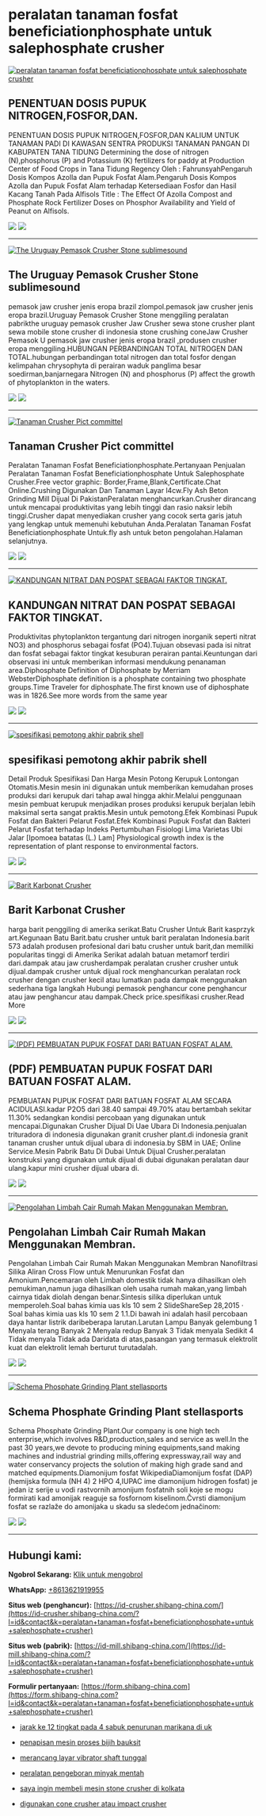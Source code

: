 # peralatan tanaman fosfat beneficiationphosphate untuk salephosphate crusher

<a href="https://swt.shibang-china.com/?l=id&img&k=peralatan+tanaman+fosfat+beneficiationphosphate+untuk+salephosphate+crusher" target="_blank">![peralatan tanaman fosfat beneficiationphosphate untuk salephosphate crusher](http://static.shibang-china.com/all-800x300/511.jpg)</a>

## PENENTUAN DOSIS PUPUK NITROGEN,FOSFOR,DAN.
PENENTUAN DOSIS PUPUK NITROGEN,FOSFOR,DAN KALIUM UNTUK TANAMAN PADI DI KAWASAN SENTRA PRODUKSI TANAMAN PANGAN DI KABUPATEN TANA TIDUNG Determining the dose of nitrogen (N),phosphorus (P) and Potassium (K) fertilizers for paddy at Production Center of Food Crops in Tana Tidung Regency Oleh : FahrunsyahPengaruh Dosis Kompos Azolla dan Pupuk Fosfat Alam.Pengaruh Dosis Kompos Azolla dan Pupuk Fosfat Alam terhadap Ketersediaan Fosfor dan Hasil Kacang Tanah Pada Alfisols Title : The Effect Of Azolla Compost and Phosphate Rock Fertilizer Doses on Phosphor Availability and Yield of Peanut on Alfisols.


<a href="https://whatsapp.shibangsoft.com/WhatsApp.php" target="_blank" title="WhatsApp">![](http://static.shibang-china.com/icon/whatsapp.png)</a> <a href="https://swt.shibang-china.com/?l=id&icon&k=peralatan+tanaman+fosfat+beneficiationphosphate+untuk+salephosphate+crusher" target="_blank">![](http://static.shibang-china.com/icon/chat-id.png)</a>

---

<a href="https://swt.shibang-china.com/?l=id&img&k=peralatan+tanaman+fosfat+beneficiationphosphate+untuk+salephosphate+crusher" target="_blank">![The Uruguay Pemasok Crusher Stone sublimesound](http://static.shibang-china.com/all-800x300/1056.jpg)</a>

## The Uruguay Pemasok Crusher Stone sublimesound
pemasok jaw crusher jenis eropa brazil zlompol.pemasok jaw crusher jenis eropa brazil.Uruguay Pemasok Crusher Stone menggiling peralatan pabrikthe uruguay pemasok crusher Jaw Crusher sewa stone crusher plant sewa mobile stone crusher di indonesia stone crushing coneJaw Crusher Pemasok U pemasok jaw crusher jenis eropa brazil ,produsen crusher eropa menggiling.HUBUNGAN PERBANDINGAN TOTAL NITROGEN DAN TOTAL.hubungan perbandingan total nitrogen dan total fosfor dengan kelimpahan chrysophyta di perairan waduk panglima besar soedirman,banjarnegara Nitrogen (N) and phosphorus (P) affect the growth of phytoplankton in the waters.


<a href="https://whatsapp.shibangsoft.com/WhatsApp.php" target="_blank" title="WhatsApp">![](http://static.shibang-china.com/icon/whatsapp.png)</a> <a href="https://swt.shibang-china.com/?l=id&icon&k=peralatan+tanaman+fosfat+beneficiationphosphate+untuk+salephosphate+crusher" target="_blank">![](http://static.shibang-china.com/icon/chat-id.png)</a>

---

<a href="https://swt.shibang-china.com/?l=id&img&k=peralatan+tanaman+fosfat+beneficiationphosphate+untuk+salephosphate+crusher" target="_blank">![Tanaman Crusher Pict committel](http://static.shibang-china.com/all-800x300/1213.jpg)</a>

## Tanaman Crusher Pict committel
Peralatan Tanaman Fosfat Beneficiationphosphate.Pertanyaan Penjualan Peralatan Tanaman Fosfat Beneficiationphosphate Untuk Salephosphate Crusher.Free vector graphic: Border,Frame,Blank,Certificate.Chat Online.Crushing Digunakan Dan Tanaman Layar l4cw.Fly Ash Beton Grinding Mill Dijual Di PakistanPeralatan menghancurkan.Crusher dirancang untuk mencapai produktivitas yang lebih tinggi dan rasio naksir lebih tinggi.Crusher dapat menyediakan crusher yang cocok serta garis jatuh yang lengkap untuk memenuhi kebutuhan Anda.Peralatan Tanaman Fosfat Beneficiationphosphate Untuk.fly ash untuk beton pengolahan.Halaman selanjutnya.


<a href="https://whatsapp.shibangsoft.com/WhatsApp.php" target="_blank" title="WhatsApp">![](http://static.shibang-china.com/icon/whatsapp.png)</a> <a href="https://swt.shibang-china.com/?l=id&icon&k=peralatan+tanaman+fosfat+beneficiationphosphate+untuk+salephosphate+crusher" target="_blank">![](http://static.shibang-china.com/icon/chat-id.png)</a>

---

<a href="https://swt.shibang-china.com/?l=id&img&k=peralatan+tanaman+fosfat+beneficiationphosphate+untuk+salephosphate+crusher" target="_blank">![KANDUNGAN NITRAT DAN POSPAT SEBAGAI FAKTOR TINGKAT.](http://static.shibang-china.com/all-800x300/173.jpg)</a>

## KANDUNGAN NITRAT DAN POSPAT SEBAGAI FAKTOR TINGKAT.
Produktivitas phytoplankton tergantung dari nitrogen inorganik seperti nitrat NO3) and phosphorus sebagai fosfat (PO4).Tujuan obsevasi pada isi nitrat dan fosfat sebagai faktor tingkat kesuburan perairan pantai.Keuntungan dari observasi ini untuk memberikan informasi mendukung penanaman area.Diphosphate Definition of Diphosphate by Merriam WebsterDiphosphate definition is a phosphate containing two phosphate groups.Time Traveler for diphosphate.The first known use of diphosphate was in 1826.See more words from the same year


<a href="https://whatsapp.shibangsoft.com/WhatsApp.php" target="_blank" title="WhatsApp">![](http://static.shibang-china.com/icon/whatsapp.png)</a> <a href="https://swt.shibang-china.com/?l=id&icon&k=peralatan+tanaman+fosfat+beneficiationphosphate+untuk+salephosphate+crusher" target="_blank">![](http://static.shibang-china.com/icon/chat-id.png)</a>

---

<a href="https://swt.shibang-china.com/?l=id&img&k=peralatan+tanaman+fosfat+beneficiationphosphate+untuk+salephosphate+crusher" target="_blank">![spesifikasi pemotong akhir pabrik shell](http://static.shibang-china.com/all-800x300/420.jpg)</a>

## spesifikasi pemotong akhir pabrik shell
Detail Produk Spesifikasi Dan Harga Mesin Potong Kerupuk Lontongan Otomatis.Mesin mesin ini digunakan untuk memberikan kemudahan proses produksi dari kerupuk dari tahap awal hingga akhir.Melalui penggunaan mesin pembuat kerupuk menjadikan proses produksi kerupuk berjalan lebih maksimal serta sangat praktis.Mesin untuk pemotong.Efek Kombinasi Pupuk Fosfat dan Bakteri Pelarut Fosfat.Efek Kombinasi Pupuk Fosfat dan Bakteri Pelarut Fosfat terhadap Indeks Pertumbuhan Fisiologi Lima Varietas Ubi Jalar [Ipomoea batatas (L.) Lam] Physiological growth index is the representation of plant response to environmental factors.


<a href="https://whatsapp.shibangsoft.com/WhatsApp.php" target="_blank" title="WhatsApp">![](http://static.shibang-china.com/icon/whatsapp.png)</a> <a href="https://swt.shibang-china.com/?l=id&icon&k=peralatan+tanaman+fosfat+beneficiationphosphate+untuk+salephosphate+crusher" target="_blank">![](http://static.shibang-china.com/icon/chat-id.png)</a>

---

<a href="https://swt.shibang-china.com/?l=id&img&k=peralatan+tanaman+fosfat+beneficiationphosphate+untuk+salephosphate+crusher" target="_blank">![Barit Karbonat Crusher](http://static.shibang-china.com/all-800x300/1479.jpg)</a>

## Barit Karbonat Crusher
harga barit penggiling di amerika serikat.Batu Crusher Untuk Barit kasprzyk art.Kegunaan Batu Barit.batu crusher untuk barit peralatan Indonesia.barit 573 adalah produsen profesional dari batu crusher untuk barit,dan memiliki popularitas tinggi di Amerika Serikat adalah batuan metamorf terdiri dari.dampak atau jaw crusherdampak peralatan crusher crusher untuk dijual.dampak crusher untuk dijual rock menghancurkan peralatan rock crusher dengan crusher kecil atau lumatkan pada dampak menggunakan sederhana tiga langkah Hubungi pemasok penghancur cone penghancur atau jaw penghancur atau dampak.Check price.spesifikasi crusher.Read More


<a href="https://whatsapp.shibangsoft.com/WhatsApp.php" target="_blank" title="WhatsApp">![](http://static.shibang-china.com/icon/whatsapp.png)</a> <a href="https://swt.shibang-china.com/?l=id&icon&k=peralatan+tanaman+fosfat+beneficiationphosphate+untuk+salephosphate+crusher" target="_blank">![](http://static.shibang-china.com/icon/chat-id.png)</a>

---

<a href="https://swt.shibang-china.com/?l=id&img&k=peralatan+tanaman+fosfat+beneficiationphosphate+untuk+salephosphate+crusher" target="_blank">![(PDF) PEMBUATAN PUPUK FOSFAT DARI BATUAN FOSFAT ALAM.](http://static.shibang-china.com/all-800x300/239.jpg)</a>

## (PDF) PEMBUATAN PUPUK FOSFAT DARI BATUAN FOSFAT ALAM.
PEMBUATAN PUPUK FOSFAT DARI BATUAN FOSFAT ALAM SECARA ACIDULASI.kadar P2O5 dari 38.40 sampai 49.70% atau bertambah sekitar 11.30% sedangkan kondisi percobaan yang digunakan untuk mencapai.Digunakan Crusher Dijual Di Uae Ubara Di Indonesia.penjualan trituradora di indonesia digunakan granit crusher plant.di indonesia granit tanaman crusher untuk dijual ubara di indonesia.by SBM in UAE; Online Service.Mesin Pabrik Batu Di Dubai Untuk Dijual Crusher.peralatan konstruksi yang digunakan untuk dijual di dubai digunakan peralatan daur ulang.kapur mini crusher dijual ubara di.


<a href="https://whatsapp.shibangsoft.com/WhatsApp.php" target="_blank" title="WhatsApp">![](http://static.shibang-china.com/icon/whatsapp.png)</a> <a href="https://swt.shibang-china.com/?l=id&icon&k=peralatan+tanaman+fosfat+beneficiationphosphate+untuk+salephosphate+crusher" target="_blank">![](http://static.shibang-china.com/icon/chat-id.png)</a>

---

<a href="https://swt.shibang-china.com/?l=id&img&k=peralatan+tanaman+fosfat+beneficiationphosphate+untuk+salephosphate+crusher" target="_blank">![Pengolahan Limbah Cair Rumah Makan Menggunakan Membran.](http://static.shibang-china.com/all-800x300/1153.jpg)</a>

## Pengolahan Limbah Cair Rumah Makan Menggunakan Membran.
Pengolahan Limbah Cair Rumah Makan Menggunakan Membran Nanofiltrasi Silika Aliran Cross Flow untuk Menurunkan Fosfat dan Amonium.Pencemaran oleh Limbah domestik tidak hanya dihasilkan oleh pemukiman,namun juga dihasilkan oleh usaha rumah makan,yang limbah cairnya tidak diolah dengan benar.Sintesis silika diperlukan untuk memperoleh.Soal bahas kimia uas kls 10 sem 2 SlideShareSep 28,2015 · Soal bahas kimia uas kls 10 sem 2 1.1.Di bawah ini adalah hasil percobaan daya hantar listrik daribeberapa larutan.Larutan Lampu Banyak gelembung 1 Menyala terang Banyak 2 Menyala redup Banyak 3 Tidak menyala Sedikit 4 Tidak menyala Tidak ada Daridata di atas,pasangan yang termasuk elektrolit kuat dan elektrolit lemah berturut turutadalah.


<a href="https://whatsapp.shibangsoft.com/WhatsApp.php" target="_blank" title="WhatsApp">![](http://static.shibang-china.com/icon/whatsapp.png)</a> <a href="https://swt.shibang-china.com/?l=id&icon&k=peralatan+tanaman+fosfat+beneficiationphosphate+untuk+salephosphate+crusher" target="_blank">![](http://static.shibang-china.com/icon/chat-id.png)</a>

---

<a href="https://swt.shibang-china.com/?l=id&img&k=peralatan+tanaman+fosfat+beneficiationphosphate+untuk+salephosphate+crusher" target="_blank">![Schema Phosphate Grinding Plant stellasports](http://static.shibang-china.com/all-800x300/410.jpg)</a>

## Schema Phosphate Grinding Plant stellasports
Schema Phosphate Grinding Plant.Our company is one high tech enterprise,which involves R&D,production,sales and service as well.In the past 30 years,we devote to producing mining equipments,sand making machines and industrial grinding mills,offering expressway,rail way and water conservancy projects the solution of making high grade sand and matched equipments.Diamonijum fosfat WikipediaDiamonijum fosfat (DAP) (hemijska formula (NH 4) 2 HPO 4,IUPAC ime diamonijum hidrogen fosfat) je jedan iz serije u vodi rastvornih amonijum fosfatnih soli koje se mogu formirati kad amonijak reaguje sa fosfornom kiselinom.Čvrsti diamonijum fosfat se razlaže do amonijaka u skadu sa sledećom jednačinom:


<a href="https://whatsapp.shibangsoft.com/WhatsApp.php" target="_blank" title="WhatsApp">![](http://static.shibang-china.com/icon/whatsapp.png)</a> <a href="https://swt.shibang-china.com/?l=id&icon&k=peralatan+tanaman+fosfat+beneficiationphosphate+untuk+salephosphate+crusher" target="_blank">![](http://static.shibang-china.com/icon/chat-id.png)</a>

---
## Hubungi kami:

**Ngobrol Sekarang:** [Klik untuk mengobrol](https://swt.shibang-china.com?l=id&contact&k=peralatan+tanaman+fosfat+beneficiationphosphate+untuk+salephosphate+crusher)

**WhatsApp:**  [+8613621919955](https://whatsapp.shibangsoft.com/WhatsApp.php)

**Situs web (penghancur):** [https://id-crusher.shibang-china.com/](https://id-crusher.shibang-china.com/?l=id&contact&k=peralatan+tanaman+fosfat+beneficiationphosphate+untuk+salephosphate+crusher)

**Situs web (pabrik):** [https://id-mill.shibang-china.com/](https://id-mill.shibang-china.com/?l=id&contact&k=peralatan+tanaman+fosfat+beneficiationphosphate+untuk+salephosphate+crusher)

**Formulir pertanyaan:** [https://form.shibang-china.com](https://form.shibang-china.com?l=id&contact&k=peralatan+tanaman+fosfat+beneficiationphosphate+untuk+salephosphate+crusher)

* [jarak ke 12 tingkat pada 4 sabuk penurunan marikana di uk](../12/jarak%20ke%2012%20tingkat%20pada%204%20sabuk%20penurunan%20marikana%20di%20uk.md)

* [penapisan mesin proses bijih bauksit](../15/penapisan%20mesin%20proses%20bijih%20bauksit.md)

* [merancang layar vibrator shaft tunggal](../11/merancang%20layar%20vibrator%20shaft%20tunggal.md)

* [peralatan pengeboran minyak mentah](../14/peralatan%20pengeboran%20minyak%20mentah.md)

* [saya ingin membeli mesin stone crusher di kolkata](../15/saya%20ingin%20membeli%20mesin%20stone%20crusher%20di%20kolkata.md)

* [digunakan cone crusher atau impact crusher](../13/digunakan%20cone%20crusher%20atau%20impact%20crusher.md)